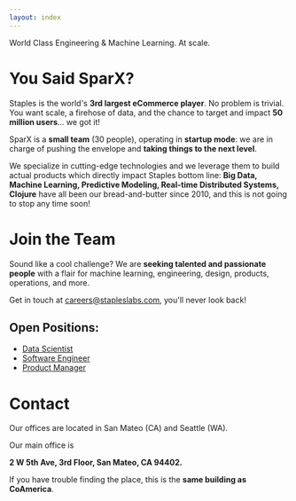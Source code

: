 ```yaml
---
layout: index
---
```


<p id="tagline">World Class Engineering & Machine Learning. At scale.</p>

# You Said SparX?

Staples is the world's **3rd largest eCommerce player**. No problem is
trivial. You want scale, a firehose of data, and the chance to target
and impact **50 million users**... we got it!

SparX is a **small team** (30 people), operating in **startup mode**:
we are in charge of pushing the envelope and **taking things to the
next level**.

We specialize in cutting-edge technologies and we leverage them to
build actual products which directly impact Staples bottom line: **Big
Data, Machine Learning, Predictive Modeling, Real-time Distributed
Systems, Clojure** have all been our bread-and-butter since 2010, and
this is not going to stop any time soon!

# Join the Team

Sound like a cool challenge? We are **seeking talented and passionate
people** with a flair for machine learning, engineering, design,
products, operations, and more.

Get in touch at
[careers@stapleslabs.com](mailto:careers@stapleslabs.com), you'll
never look back!

## Open Positions:

- [Data Scientist](jobs/data_scientist.html)
- [Software Engineer](jobs/software_engineer.html)
- [Product Manager](jobs/product_manager.html)

# Contact

Our offices are located in San Mateo (CA) and Seattle (WA).

Our main office is

**2 W 5th Ave, 3rd Floor, San Mateo, CA 94402.**

If you have trouble finding the place, this is the **same building as
CoAmerica**.
